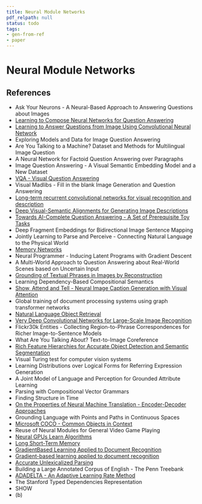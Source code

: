 ```yaml
---
title: Neural Module Networks
pdf_relpath: null
status: todo
tags:
- gen-from-ref
- paper
---
```


# Neural Module Networks

## References

- Ask Your Neurons - A Neural-Based Approach to Answering Questions about Images
- [Learning to Compose Neural Networks for Question Answering](./learning-to-compose-neural-networks-for-question-answering.md)
- [Learning to Answer Questions from Image Using Convolutional Neural Network](./learning-to-answer-questions-from-image-using-convolutional-neural-network.md)
- Exploring Models and Data for Image Question Answering
- Are You Talking to a Machine? Dataset and Methods for Multilingual Image Question
- A Neural Network for Factoid Question Answering over Paragraphs
- Image Question Answering - A Visual Semantic Embedding Model and a New Dataset
- [VQA - Visual Question Answering](./vqa-visual-question-answering.md)
- Visual Madlibs - Fill in the blank Image Generation and Question Answering
- [Long-term recurrent convolutional networks for visual recognition and description](./long-term-recurrent-convolutional-networks-for-visual-recognition-and-description.md)
- [Deep Visual-Semantic Alignments for Generating Image Descriptions](./deep-visual-semantic-alignments-for-generating-image-descriptions.md)
- [Towards AI-Complete Question Answering - A Set of Prerequisite Toy Tasks](./towards-ai-complete-question-answering-a-set-of-prerequisite-toy-tasks.md)
- Deep Fragment Embeddings for Bidirectional Image Sentence Mapping
- Jointly Learning to Parse and Perceive - Connecting Natural Language to the Physical World
- [Memory Networks](./memory-networks.md)
- Neural Programmer - Inducing Latent Programs with Gradient Descent
- A Multi-World Approach to Question Answering about Real-World Scenes based on Uncertain Input
- [Grounding of Textual Phrases in Images by Reconstruction](./grounding-of-textual-phrases-in-images-by-reconstruction.md)
- Learning Dependency-Based Compositional Semantics
- [Show, Attend and Tell - Neural Image Caption Generation with Visual Attention](./show-attend-and-tell-neural-image-caption-generation-with-visual-attention.md)
- Global training of document processing systems using graph transformer networks
- [Natural Language Object Retrieval](./natural-language-object-retrieval.md)
- [Very Deep Convolutional Networks for Large-Scale Image Recognition](./very-deep-convolutional-networks-for-large-scale-image-recognition.md)
- Flickr30k Entities - Collecting Region-to-Phrase Correspondences for Richer Image-to-Sentence Models
- What Are You Talking About? Text-to-Image Coreference
- [Rich Feature Hierarchies for Accurate Object Detection and Semantic Segmentation](./rich-feature-hierarchies-for-accurate-object-detection-and-semantic-segmentation.md)
- Visual Turing test for computer vision systems
- Learning Distributions over Logical Forms for Referring Expression Generation
- A Joint Model of Language and Perception for Grounded Attribute Learning
- Parsing with Compositional Vector Grammars
- Finding Structure in Time
- [On the Properties of Neural Machine Translation - Encoder-Decoder Approaches](./on-the-properties-of-neural-machine-translation-encoder-decoder-approaches.md)
- Grounding Language with Points and Paths in Continuous Spaces
- [Microsoft COCO - Common Objects in Context](./microsoft-coco-common-objects-in-context.md)
- Reuse of Neural Modules for General Video Game Playing
- [Neural GPUs Learn Algorithms](./neural-gpus-learn-algorithms.md)
- [Long Short-Term Memory](./long-short-term-memory.md)
- [GradientBased Learning Applied to Document Recognition](./gradientbased-learning-applied-to-document-recognition.md)
- [Gradient-based learning applied to document recognition](./gradient-based-learning-applied-to-document-recognition.md)
- [Accurate Unlexicalized Parsing](./accurate-unlexicalized-parsing.md)
- Building a Large Annotated Corpus of English - The Penn Treebank
- [ADADELTA - An Adaptive Learning Rate Method](./adadelta-an-adaptive-learning-rate-method.md)
- The Stanford Typed Dependencies Representation
- SHOW
- (b)
